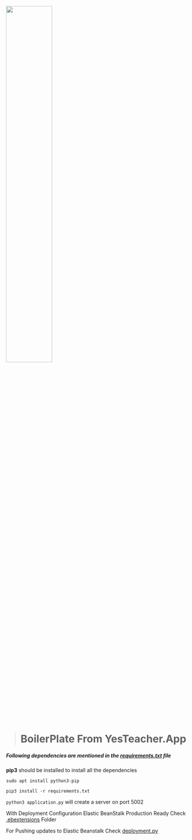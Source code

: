 <img src="https://yesteacher.app/img/yesteacher.png" width="50%"/>

>  # BoilerPlate From YesTeacher.App

##### Following dependencies are mentioned in the [requirements.txt](requirements.txt) file
**pip3** should be installed to install all the dependencies

`sudo apt install python3-pip`

`pip3 install -r requirements.txt`

`python3 application.py` will create a server on port 5002


With Deployment Configuration Elastic BeanStalk Production Ready Check 
[.ebextensions](.ebextensions) Folder


For Pushing updates to Elastic Beanstalk Check [deployment.py](deployment.py) 


